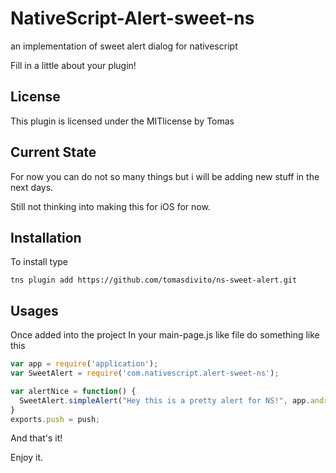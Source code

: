 # NativeScript-Alert-sweet-ns
an implementation of sweet alert dialog for nativescript

Fill in a little about your plugin!

## License
This plugin is licensed under the MITlicense by Tomas

## Current State
For now you can do not so many things but i will be adding new stuff in the next days.

Still not thinking into making this for iOS for now.

## Installation
To install type

```
tns plugin add https://github.com/tomasdivito/ns-sweet-alert.git
```

## Usages

Once added into the project
In your main-page.js like file do something like this

``` js
var app = require('application');
var SweetAlert = require('com.nativescript.alert-sweet-ns');

var alertNice = function() {
  SweetAlert.simpleAlert("Hey this is a pretty alert for NS!", app.android.foregroundActivity);
}
exports.push = push;
```

And that's it!

Enjoy it.

